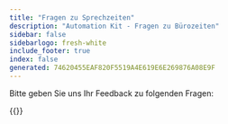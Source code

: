 ```yaml
---
title: "Fragen zu Sprechzeiten"
description: "Automation Kit - Fragen zu Bürozeiten"
sidebar: false
sidebarlogo: fresh-white
include_footer: true
index: false
generated: 74620455EAF820F5519A4E619E6E269876A08E9F
---
```


Bitte geben Sie uns Ihr Feedback zu folgenden Fragen:

{{<questions showNavigationButtons="false" locale="de">}}
